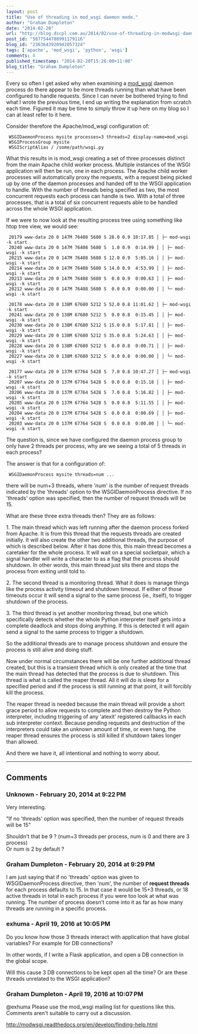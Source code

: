 ```yaml
---
layout: post
title: "Use of threading in mod_wsgi daemon mode."
author: "Graham Dumpleton"
date: "2014-02-20"
url: "http://blog.dscpl.com.au/2014/02/use-of-threading-in-modwsgi-daemon-mode.html"
post_id: "5877544788991179116"
blog_id: "2363643920942057324"
tags: ['apache', 'mod_wsgi', 'python', 'wsgi']
comments: 4
published_timestamp: "2014-02-20T15:26:00+11:00"
blog_title: "Graham Dumpleton"
---
```


Every so often I get asked why when examining a [mod\_wsgi](http://code.google.com/p/modwsgi/) daemon process do there appear to be more threads running than what have been configured to handle requests. Since I can never be bothered trying to find what I wrote the previous time, I end up writing the explanation from scratch each time. Figured it may be time to simply throw it up here on my blog so I can at least refer to it here.  
  
Consider therefore the Apache/mod\_wsgi configuration of:  


```
 WSGIDaemonProcess mysite processes=3 threads=2 display-name=mod_wsgi
 WSGIProcessGroup mysite
 WSGIScriptAlias / /some/path/wsgi.py
```

What this results in is mod\_wsgi creating a set of three processes distinct from the main Apache child worker process. Multiple instances of the WSGI application will then be run, one in each process. The Apache child worker processes will automatically proxy the requests, with a request being picked up by one of the daemon processes and handed off to the WSGI application to handle. With the number of threads being specified as two, the most concurrent requests each process can handle is two. With a total of three processes, that is a total of six concurrent requests able to be handled across the whole WSGI application.  
  
If we were to now look at the resulting process tree using something like htop tree view, we would see:  


```
 20179 www-data 20 0 147M 76408 5680 S 28.0 0.9 10:17.85 │ ├─ mod-wsgi -k start
 20240 www-data 20 0 147M 76408 5680 S  1.0 0.9  0:14.99 │ │ ├─ mod-wsgi -k start
 20215 www-data 20 0 147M 76408 5680 S 12.0 0.9  5:05.16 │ │ ├─ mod-wsgi -k start
 20214 www-data 20 0 147M 76408 5680 S 14.0 0.9  4:53.99 │ │ ├─ mod-wsgi -k start
 20213 www-data 20 0 147M 76408 5680 S  0.0 0.9  0:00.63 │ │ ├─ mod-wsgi -k start
 20212 www-data 20 0 147M 76408 5680 S  0.0 0.9  0:00.00 │ │ └─ mod-wsgi -k start
 
 20178 www-data 20 0 138M 67680 5212 S 52.0 0.8 11:01.62 │ ├─ mod-wsgi -k start
 20241 www-data 20 0 138M 67680 5212 S  0.0 0.8  0:15.45 │ │ ├─ mod-wsgi -k start
 20230 www-data 20 0 138M 67680 5212 S 15.0 0.8  5:17.81 │ │ ├─ mod-wsgi -k start
 20229 www-data 20 0 138M 67680 5212 S 35.0 0.8  5:24.63 │ │ ├─ mod-wsgi -k start
 20228 www-data 20 0 138M 67680 5212 S  0.0 0.8  0:00.71 │ │ ├─ mod-wsgi -k start
 20227 www-data 20 0 138M 67680 5212 S  0.0 0.8  0:00.00 │ │ └─ mod-wsgi -k start
 
 20177 www-data 20 0 137M 67764 5428 S  7.0 0.8 10:47.27 │ ├─ mod-wsgi -k start
 20207 www-data 20 0 137M 67764 5428 S  0.0 0.8  0:15.18 │ │ ├─ mod-wsgi -k start
 20206 www-data 20 0 137M 67764 5428 S  7.0 0.8  5:16.82 │ │ ├─ mod-wsgi -k start
 20205 www-data 20 0 137M 67764 5428 S  0.0 0.8  5:11.55 │ │ ├─ mod-wsgi -k start
 20204 www-data 20 0 137M 67764 5428 S  0.0 0.8  0:00.69 │ │ ├─ mod-wsgi -k start
 20203 www-data 20 0 137M 67764 5428 S  0.0 0.8  0:00.00 │ │ └─ mod-wsgi -k start
```

The question is, since we have configured the daemon process group to only have 2 threads per process, why are we seeing a total of 5 threads in each process?  
  
The answer is that for a configuration of:  


```
 WSGIDaemonProcess mysite threads=num ...
```

there will be num+3 threads, where 'num' is the number of request threads indicated by the 'threads' option to the WSGIDaemonProcess directive. If no 'threads' option was specified, then the number of request threads will be 15.  
  
What are these three extra threads then? They are as follows:  
  
1\. The main thread which was left running after the daemon process forked from Apache. It is from this thread that the requests threads are created initially. It will also create the other two additional threads, the purpose of which is described below. After it has done this, this main thread becomes a caretaker for the whole process. It will wait on a special socketpair, which a signal handler will write a character to as a flag that the process should shutdown. In other words, this main thread just sits there and stops the process from exiting until told to.  
  
2\. The second thread is a monitoring thread. What it does is manage things like the process activity timeout and shutdown timeout. If either of those timeouts occur it will send a signal to the same process \(ie., itself\), to trigger shutdown of the process.  
  
3\. The third thread is yet another monitoring thread, but one which specifically detects whether the whole Python interpreter itself gets into a complete deadlock and stops doing anything. If this is detected it will again send a signal to the same process to trigger a shutdown.  
  
So the additional threads are to manage process shutdown and ensure the process is still alive and doing stuff.  
  
Now under normal circumstances there will be one further additional thread created, but this is a transient thread which is only created at the time that the main thread has detected that the process is due to shutdown. This thread is what is called the reaper thread. All it will do is sleep for a specified period and if the process is still running at that point, it will forcibly kill the process.  
  
The reaper thread is needed because the main thread will provide a short grace period to allow requests to complete and then destroy the Python interpreter, including triggering of any 'atexit' registered callbacks in each sub interpreter context. Because pending requests and destruction of the interpreters could take an unknown amount of time, or even hang, the reaper thread ensures the process is still killed if shutdown takes longer than allowed.  
  
And there we have it, all intentional and nothing to worry about.

---

## Comments

### Unknown - February 20, 2014 at 9:22 PM

Very interesting.  
  
"If no 'threads' option was specified, then the number of request threads will be 15"  
  
Shouldn't that be 9 ? \(num+3 threads per process, num is 0 and there are 3 process\)  
Or num is 2 by default ?

### Graham Dumpleton - February 20, 2014 at 9:29 PM

I am just saying that if no 'threads' option was given to WSGIDaemonProcess directive, then 'num', the number of **request threads** for each process defaults to 15. In that case it would be 15+3 threads, or 18 active threads in total in each process if you were too look at what was running. The number of process doesn't come into it as far as how many threads are running in a specific process.

### exhuma - April 19, 2016 at 10:05 PM

Do you know how those 3 threads interact with application that have global variables? For example for DB connections?  
  
In other words, if I write a Flask application, and open a DB connection in the global scope.  
  
Will this cause 3 DB connections to be kept open all the time? Or are these threads unrelated to the WSGI application?

### Graham Dumpleton - April 19, 2016 at 10:07 PM

@exhuma Please use the mod\_wsgi mailing list for questions like this. Comments aren't suitable to carry out a discussion.  
  
http://modwsgi.readthedocs.org/en/develop/finding-help.html

